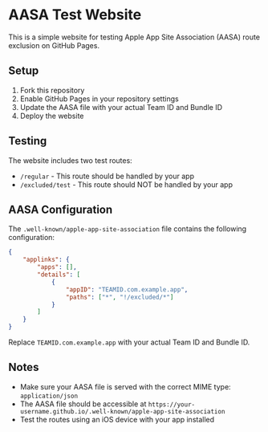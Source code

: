 # AASA Test Website

This is a simple website for testing Apple App Site Association (AASA) route exclusion on GitHub Pages.

## Setup

1. Fork this repository
2. Enable GitHub Pages in your repository settings
3. Update the AASA file with your actual Team ID and Bundle ID
4. Deploy the website

## Testing

The website includes two test routes:
- `/regular` - This route should be handled by your app
- `/excluded/test` - This route should NOT be handled by your app

## AASA Configuration

The `.well-known/apple-app-site-association` file contains the following configuration:
```json
{
    "applinks": {
        "apps": [],
        "details": [
            {
                "appID": "TEAMID.com.example.app",
                "paths": ["*", "!/excluded/*"]
            }
        ]
    }
}
```

Replace `TEAMID.com.example.app` with your actual Team ID and Bundle ID.

## Notes

- Make sure your AASA file is served with the correct MIME type: `application/json`
- The AASA file should be accessible at `https://your-username.github.io/.well-known/apple-app-site-association`
- Test the routes using an iOS device with your app installed 